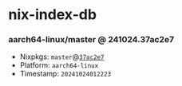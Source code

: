 # nix-index-db
### aarch64-linux/master @ 241024.37ac2e7
- Nixpkgs: `master`@[`37ac2e7`](https://github.com/NixOS/nixpkgs/commit/37ac2e71f555dc8ad41744d4c16f9d2e1c541a7b)
- Platform: `aarch64-linux`
- Timestamp: `20241024012223`
